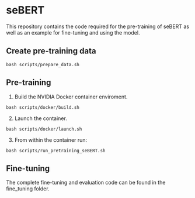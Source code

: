 # seBERT

This repository contains the code required for the pre-training of seBERT as well as an example for fine-tuning and using the model.
## Create pre-training data
```
bash scripts/prepare_data.sh
```
## Pre-training
1. Build the NVIDIA Docker container enviroment.
```
bash scripts/docker/build.sh
```
2. Launch the container.
```
bash scripts/docker/launch.sh
```
3. From within the container run:
```
bash scripts/run_pretraining_seBERT.sh
```

## Fine-tuning

The complete fine-tuning and evaluation code can be found in the fine\_tuning folder.
